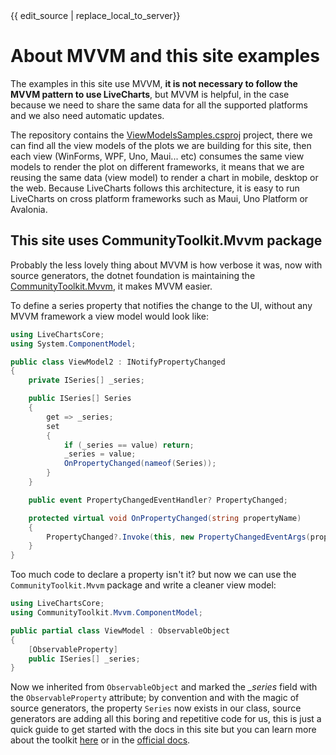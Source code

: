<div id="edit-this-article-source">
    {{ edit_source | replace_local_to_server}}
</div>

# About MVVM and this site examples

The examples in this site use MVVM, **it is not necessary to follow the MVVM pattern to use LiveCharts**, but MVVM is helpful, in the case
because we need to share the same data for all the supported platforms and we also need automatic updates. 

The repository contains the [ViewModelsSamples.csproj](https://github.com/beto-rodriguez/LiveCharts2/tree/master/samples/ViewModelsSamples)
project, there we can find all the view models of the plots we are building for this site, then each view (WinForms, WPF, Uno, Maui... etc) consumes the 
same view models to render the plot on different frameworks, it means that we are reusing the same data (view model) to render a chart in mobile, desktop or the web.
Because LiveCharts follows this architecture, it is easy to run LiveCharts on cross platform frameworks such as Maui, Uno Platform or Avalonia.

## This site uses CommunityToolkit.Mvvm package

Probably the less lovely thing about MVVM is how verbose it was, now with source generators, the dotnet foundation is maintaining the 
[CommunityToolkit.Mvvm](https://www.nuget.org/packages/CommunityToolkit.Mvvm/), it makes MVVM easier.

To define a series property that notifies the change to the UI, without any MVVM framework a view model would look like:

```csharp
using LiveChartsCore;
using System.ComponentModel;

public class ViewModel2 : INotifyPropertyChanged
{
    private ISeries[] _series;

    public ISeries[] Series
    {
        get => _series;
        set
        {
            if (_series == value) return;
            _series = value;
            OnPropertyChanged(nameof(Series));
        }
    }

    public event PropertyChangedEventHandler? PropertyChanged;

    protected virtual void OnPropertyChanged(string propertyName)
    {
        PropertyChanged?.Invoke(this, new PropertyChangedEventArgs(propertyName));
    }
}
```

Too much code to declare a property isn't it? but now we can use the `CommunityToolkit.Mvvm` package and write a cleaner view model:

```csharp
using LiveChartsCore;
using CommunityToolkit.Mvvm.ComponentModel;

public partial class ViewModel : ObservableObject
{
    [ObservableProperty]
    public ISeries[] _series;
}
```

Now we inherited from `ObservableObject` and marked the *_series* field with the `ObservableProperty` attribute; by convention and with 
the magic of source generators, the property `Series` now exists in our class, source generators are adding all this boring and repetitive 
code for us, this is just a quick guide to get started with the docs in this site but you can learn more about the 
toolkit [here](https://www.youtube.com/watch?v=aCxl0z04BN8) or in the [official docs](https://learn.microsoft.com/en-us/dotnet/communitytoolkit/mvvm/).
